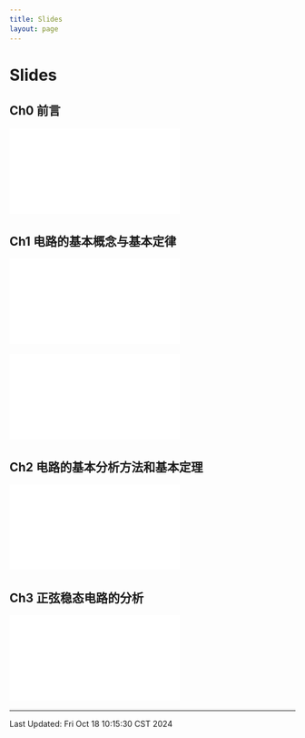 ```yaml
---
title: Slides
layout: page
---
```


# Slides

## Ch0 前言

![](ch0-前言.pdf)

## Ch1 电路的基本概念与基本定律

![](ch1p1-电路的基本概念与基本定律.pdf)

![](ch1p2-电路基本物理量.pdf)

## Ch2 电路的基本分析方法和基本定理

![](ch2-电路的基本分析方法与基本定理.pdf)

## Ch3 正弦稳态电路的分析

![](ch3-正弦稳态电路的分析.pdf)

---

Last Updated: Fri Oct 18 10:15:30 CST 2024
